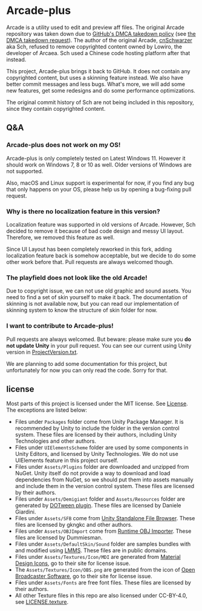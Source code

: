 # Arcade-plus

Arcade is a utility used to edit and preview aff files. The original Arcade repository was taken down due to [GitHub's DMCA takedown policy](https://docs.github.com/en/site-policy/content-removal-policies/dmca-takedown-policy) (see [the DMCA takedown request](https://github.com/github/dmca/blob/master/2019/02/2019-02-27-Arcaea.md)). The author of the original Arcade, [cnSchwarzer](https://github.com/cnSchwarzer) aka Sch, refused to remove copyrighted content owned by Lowiro, the developer of Arcaea. Sch used a Chinese code hosting platform after that instead.

This project, Arcade-plus brings it back to GitHub. It does not contain any copyrighted content, but uses a skinning feature instead. We also have better commit messages and less bugs. What's more, we will add some new features, get some redesigns and do some performance optimizations.

The original commit history of Sch are not being included in this repository, since they contain copyrighted content.

## Q&A

### Arcade-plus does not work on my OS!

Arcade-plus is only completely tested on Latest Windows 11. However it should work on Windows 7, 8 or 10 as well. Older versions of Windows are not supported.

Also, macOS and Linux support is experimental for now, if you find any bug that only happens on your OS, please help us by opening a bug-fixing pull request.

### Why is there no localization feature in this version?

Localization feature was supported in old versions of Arcade. However, Sch decided to remove it because of bad code design and messy UI layout. Therefore, we removed this feature as well.

Since UI Layout has been completely reworked in this fork, adding localization feature back is somehow acceptable, but we decide to do some other work before that. Pull requests are always welcomed though.

### The playfield does not look like the old Arcade!

Due to copyright issue, we can not use old graphic and sound assets. You need to find a set of skin yourself to make it back. The documentation of skinning is not available now, but you can read our implementation of skinning system to know the structure of skin folder for now.

### I want to contribute to Arcade-plus!

Pull requests are always welcomed. But beware: please make sure you **do not update Unity** in your pull request. You can see our current using Unity version in [ProjectVersion.txt](ProjectSettings\ProjectVersion.txt).

We are planning to add some documentation for this project, but unfortunately for now you can only read the code. Sorry for that.

## license

Most parts of this project is licensed under the MIT license. See [License](LICENSE). The exceptions are listed below:

- Files under `Packages` folder come from Unity Package Manager. It is recommended by Unity to include the folder in the version control system. These files are licensed by their authors, including Unity Technologies and other authors.
- Files under `UIElementsScheme` folder are used by some components in Unity Editors, and licensed by Unity Technologies. We do not use UIElements feature in this project ourself.
- Files under `Assets/Plugins` folder are downloaded and unzipped from NuGet. Unity itself do not provide a way to download and load dependencies from NuGet, so we should put them into assets manually and include them in the version control system. These files are licensed by their authors.
- Files under `Assets/Demigiant` folder and `Assets/Resources` folder are generated by [DOTween plugin](http://dotween.demigiant.com/). These files are licensed by Daniele Giardini.
- Files under `Assets/SFB` come from [Unity Standalone File Browser](https://github.com/gkngkc/UnityStandaloneFileBrowser). These files are licensed by gkngkc and other authors.
- Files under `Assets/OBJImport` come from [Runtime OBJ Importer](https://assetstore.unity.com/packages/tools/modeling/runtime-obj-importer-49547). These files are licensed by Dummiesman.
- Files under `Assets/DefaultSkin/Sound` folder are samples bundles with and modified using [LMMS](https://lmms.io). These files are in public domains.
- Files under `Assets/Textures/Icon/MDI` are generated from [Material Design Icons](https://materialdesignicons.com/), go to their site for license issue.
- The `Assets/Textures/Icon/OBS.png` are generated from the icon of [Open Broadcaster Software](https://obsproject.com/), go to their site for license issue.
- Files under `Assets/Fonts` are free font files. These files are licensed by their authors.
- All other Texture files in this repo are also licensed under CC-BY-4.0, see [LICENSE.texture](LICENSE.texture).
